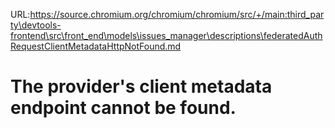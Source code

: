 URL:https://source.chromium.org/chromium/chromium/src/+/main:third_party\devtools-frontend\src\front_end\models\issues_manager\descriptions\federatedAuthRequestClientMetadataHttpNotFound.md
# The provider's client metadata endpoint cannot be found.
